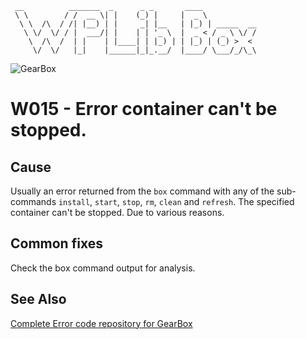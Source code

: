 ```
 __          _______  _      _ _       ____
 \ \        / /  __ \| |    (_) |     |  _ \
  \ \  /\  / /| |__) | |     _| |__   | |_) | _____  __
   \ \/  \/ / |  ___/| |    | | '_ \  |  _ < / _ \ \/ /
    \  /\  /  | |    | |____| | |_) | | |_) | (_) >  <
     \/  \/   |_|    |______|_|_.__/  |____/ \___/_/\_\
```

![GearBox](https://github.com/wplib/box-scripts/blob/master/GearBox-100x.png)

# W015 - Error container can't be stopped.

## Cause
Usually an error returned from the `box` command with any of the sub-commands `install`, `start`, `stop`, `rm`, `clean` and `refresh`.
The specified container can't be stopped. Due to various reasons.

## Common fixes
Check the box command output for analysis.

### 


## See Also
[Complete Error code repository for GearBox](https://github.com/wplib/box-scripts/tree/master/docs/errors)

